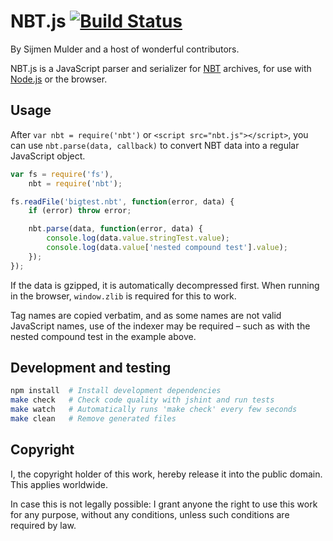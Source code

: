 NBT.js [![Build Status](https://travis-ci.org/sjmulder/nbt-js.png?branch=master)](https://travis-ci.org/sjmulder/nbt-js)
======

By Sijmen Mulder and a host of wonderful contributors.

NBT.js is a JavaScript parser and serializer for [NBT](http://wiki.vg/NBT) archives, for use with [Node.js](http://nodejs.org/) or the browser.


Usage
-----

After `var nbt = require('nbt')` or `<script src="nbt.js"></script>`, you can use `nbt.parse(data, callback)` to convert NBT data into a regular JavaScript object.

```js
var fs = require('fs'),
    nbt = require('nbt');

fs.readFile('bigtest.nbt', function(error, data) {
    if (error) throw error;

    nbt.parse(data, function(error, data) {
        console.log(data.value.stringTest.value);
        console.log(data.value['nested compound test'].value);
    });
});
```

If the data is gzipped, it is automatically decompressed first. When running in the browser, `window.zlib` is required for this to work.

Tag names are copied verbatim, and as some names are not valid JavaScript names, use of the indexer may be required – such as with the nested compound test in the example above.


Development and testing
-----------------------

```bash
npm install  # Install development dependencies
make check   # Check code quality with jshint and run tests
make watch   # Automatically runs 'make check' every few seconds
make clean   # Remove generated files
```

Copyright
---------

I, the copyright holder of this work, hereby release it into the public domain. This applies worldwide.

In case this is not legally possible: I grant anyone the right to use this work for any purpose, without any conditions, unless such conditions are required by law.
